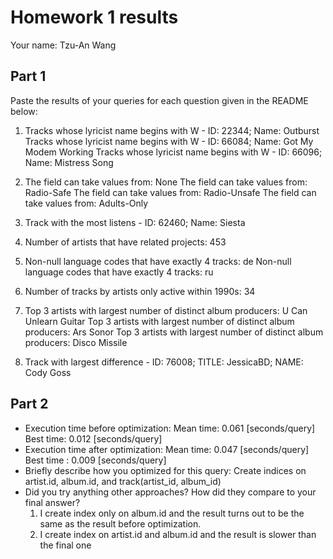 # Homework 1 results

Your name: Tzu-An Wang

## Part 1
Paste the results of your queries for each question given in the README below:

1. Tracks whose lyricist name begins with W - ID: 22344; Name: Outburst
   Tracks whose lyricist name begins with W - ID: 66084; Name: Got My Modem Working
   Tracks whose lyricist name begins with W - ID: 66096; Name: Mistress Song

2. The field can take values from: None
   The field can take values from: Radio-Safe
   The field can take values from: Radio-Unsafe
   The field can take values from: Adults-Only

3. Track with the most listens - ID: 62460; Name: Siesta

4. Number of artists that have related projects: 453

5. Non-null language codes that have exactly 4 tracks: de
   Non-null language codes that have exactly 4 tracks: ru

6. Number of tracks by artists only active within 1990s: 34

7. Top 3 artists with largest number of distinct album producers: U Can Unlearn Guitar
   Top 3 artists with largest number of distinct album producers: Ars Sonor
   Top 3 artists with largest number of distinct album producers: Disco Missile

8. Track with largest difference - ID: 76008; TITLE: JessicaBD; NAME: Cody Goss

## Part 2

- Execution time before optimization: 
  Mean time: 0.061 [seconds/query]
  Best time: 0.012 [seconds/query]
- Execution time after optimization:
  Mean time: 0.047 [seconds/query]
  Best time   : 0.009 [seconds/query]
- Briefly describe how you optimized for this query:
  Create indices on artist.id, album.id, and track(artist_id, album_id)
- Did you try anything other approaches?  How did they compare to your final answer?
  1. I create index only on album.id and the result turns out to be the same as the result before optimization.
  2. I create index on artist.id and album.id and the result is slower than the final one